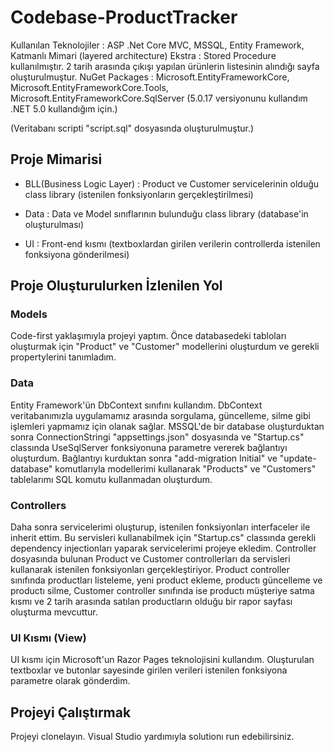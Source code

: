 # Codebase-ProductTracker

Kullanılan Teknolojiler : ASP .Net Core MVC, MSSQL, Entity Framework, Katmanlı Mimari (layered architecture)
Ekstra : Stored Procedure kullanılmıştır. 2 tarih arasında çıkışı yapılan ürünlerin listesinin alındığı sayfa oluşturulmuştur.
NuGet Packages : Microsoft.EntityFrameworkCore, Microsoft.EntityFrameworkCore.Tools, Microsoft.EntityFrameworkCore.SqlServer (5.0.17 versiyonunu kullandım 
.NET 5.0 kullandığım için.)

(Veritabanı scripti "script.sql" dosyasında oluşturulmuştur.)

## Proje Mimarisi
- BLL(Business Logic Layer) : Product ve Customer servicelerinin olduğu class library (istenilen fonksiyonların gerçekleştirilmesi)

- Data : Data ve Model sınıflarının bulunduğu class library (database'in oluşturulması)

- UI : Front-end kısmı (textboxlardan girilen verilerin controllerda istenilen fonksiyona gönderilmesi)

## Proje Oluşturulurken İzlenilen Yol
### Models
Code-first yaklaşımıyla projeyi yaptım. Önce databasedeki tabloları oluşturmak için "Product" ve "Customer" modellerini oluşturdum ve gerekli propertylerini tanımladım. 

### Data
Entity Framework'ün DbContext sınıfını kullandım. DbContext veritabanımızla uygulamamız arasında sorgulama, güncelleme, silme gibi işlemleri yapmamız için olanak sağlar. MSSQL'de bir database oluşturduktan sonra ConnectionStringi "appsettings.json" dosyasında ve "Startup.cs" classında UseSqlServer fonksiyonuna parametre vererek bağlantıyı oluşturdum. Bağlantıyı kurduktan sonra "add-migration Initial" ve "update-database" komutlarıyla modellerimi kullanarak "Products" ve "Customers" tablelarımı SQL komutu kullanmadan oluşturdum. 

### Controllers
Daha sonra servicelerimi oluşturup, istenilen fonksiyonları interfaceler ile inherit ettim. Bu servisleri kullanabilmek için "Startup.cs" classında gerekli dependency injectionları yaparak servicelerimi projeye ekledim. Controller dosyasında bulunan Product ve Customer controllerları da servisleri kullanarak istenilen fonksiyonları gerçekleştiriyor. Product controller sınıfında productları listeleme, yeni product ekleme, productı güncelleme ve productı silme, Customer controller sınıfında ise productı müşteriye satma kısmı ve 2 tarih arasında satılan productların olduğu bir rapor sayfası oluşturma mevcuttur. 

### UI Kısmı (View)
UI kısmı için Microsoft'un Razor Pages teknolojisini kullandım. Oluşturulan textboxlar ve butonlar sayesinde girilen verileri istenilen fonksiyona parametre olarak gönderdim. 

## Projeyi Çalıştırmak
Projeyi clonelayın. Visual Studio yardımıyla solutionı run edebilirsiniz.

